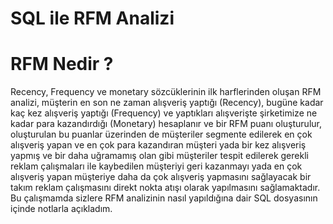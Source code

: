 # SQL ile RFM Analizi

# RFM Nedir ?
Recency, Frequency ve monetary sözcüklerinin ilk harflerinden oluşan RFM analizi, müşterin en son ne zaman alışveriş yaptığı (Recency), bugüne kadar kaç kez alışveriş yaptığı (Frequency) ve yaptıkları alışverişte şirketimize ne kadar para kazandırdığı (Monetary) hesaplanır ve bir RFM puanı oluşturulur, oluşturulan bu puanlar üzerinden de müşteriler segmente edilerek en çok alışveriş yapan ve en çok para kazandıran müşteri yada bir kez alışveriş yapmış ve bir daha uğramamış olan gibi müşteriler tespit edilerek gerekli reklam çalışmaları ile kaybedilen müşteriyi geri kazanmayı yada en çok alışveriş yapan müşteriye daha da çok alışveriş yapmasını sağlayacak bir takım reklam çalışmasını direkt nokta atışı olarak yapılmasını sağlamaktadır.
Bu çalışmamda sizlere RFM analizinin nasıl yapıldığına dair SQL dosyasının içinde notlarla açıkladım.
